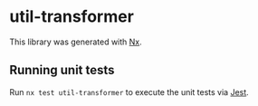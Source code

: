 # util-transformer

This library was generated with [Nx](https://nx.dev).

## Running unit tests

Run `nx test util-transformer` to execute the unit tests via [Jest](https://jestjs.io).
